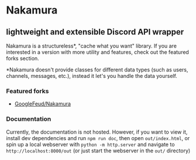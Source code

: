 # Nakamura
## lightweight and extensible Discord API wrapper
Nakamura is a structureless*, "cache what you want" library. If you are interested in a version with more utility and features, check out the featured forks section.

\*Nakamura doesn't provide classes for different data types (such as users, channels, messages, etc.), instead it let's you handle the data yourself.

### Featured forks

- [GoogleFeud/Nakamura](https://github.com/GoogleFeud/Nakamura)

### Documentation

Currently, the documentation is not hosted. However, if you want to view it, install dev dependencies and run `npm run doc`, then open `out/index.html`, or spin up a local webserver with `python -m http.server` and navigate to `http://localhost:8000/out` (or just start the webserver in the `out/` directory)

